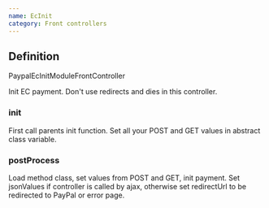 ```yaml
---
name: EcInit
category: Front controllers
---
```


## Definition
PaypalEcInitModuleFrontController

Init EC payment. Don't use redirects and dies in this controller.

### init

First call parents init function.
Set all your POST and GET values in abstract class variable. 

### postProcess
Load method class, set values from POST and GET, init payment.
Set jsonValues if controller is called by ajax, otherwise set redirectUrl to be redirected 
to PayPal or error page.

